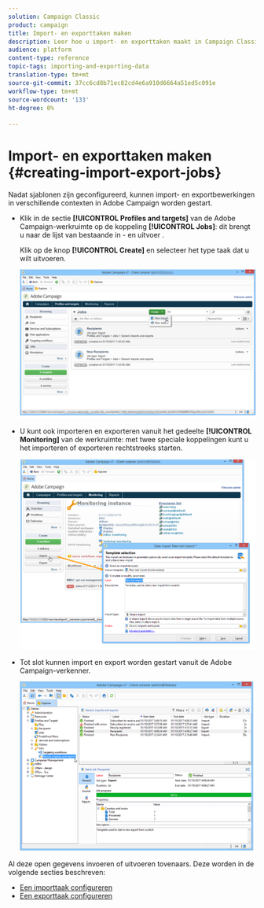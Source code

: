 ```yaml
---
solution: Campaign Classic
product: campaign
title: Import- en exporttaken maken
description: Leer hoe u import- en exporttaken maakt in Campaign Classic.
audience: platform
content-type: reference
topic-tags: importing-and-exporting-data
translation-type: tm+mt
source-git-commit: 37cc6cd8b71ec82cd4e6a910d6664a51ed5c091e
workflow-type: tm+mt
source-wordcount: '133'
ht-degree: 0%

---
```



# Import- en exporttaken maken {#creating-import-export-jobs}

Nadat sjablonen zijn geconfigureerd, kunnen import- en exportbewerkingen in verschillende contexten in Adobe Campaign worden gestart.

* Klik in de sectie **[!UICONTROL Profiles and targets]** van de Adobe Campaign-werkruimte op de koppeling **[!UICONTROL Jobs]**: dit brengt u naar de lijst van bestaande in - en uitvoer .

   Klik op de knop **[!UICONTROL Create]** en selecteer het type taak dat u wilt uitvoeren.

   ![](assets/s_ncs_user_import_from_home.png)

* U kunt ook importeren en exporteren vanuit het gedeelte **[!UICONTROL Monitoring]** van de werkruimte: met twee speciale koppelingen kunt u het importeren of exporteren rechtstreeks starten.

   ![](assets/s_ncs_user_import_from_production.png)

* Tot slot kunnen import en export worden gestart vanuit de Adobe Campaign-verkenner.

   ![](assets/s_ncs_user_export_wizard_launch_from_menu.png)


Al deze open gegevens invoeren of uitvoeren tovenaars. Deze worden in de volgende secties beschreven:

* [Een importtaak configureren](../../platform/using/executing-import-jobs.md)
* [Een exporttaak configureren](../../platform/using/executing-export-jobs.md)
